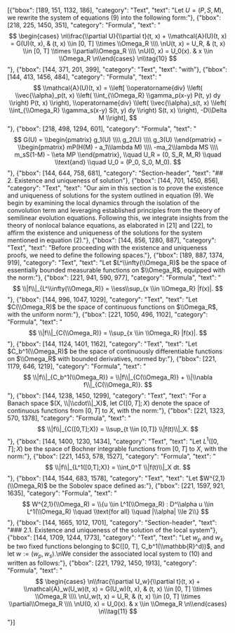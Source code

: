 [{"bbox": [189, 151, 1132, 186], "category": "Text", "text": "Let $U = (P, S, M)$, we rewrite the system of equations (9) into the following form:"}, {"bbox": [218, 225, 1450, 351], "category": "Formula", "text": "$$ \begin{cases} \n\\frac{\\partial U}{\\partial t}(t, x) + \\mathcal{A}(U)(t, x) = G(U)(t, x), & (t, x) \\in [0, T] \\times \\Omega_R \\\\ \nU(t, x) = U_R, & (t, x) \\in [0, T] \\times \\partial\\Omega_R \\\\ \nU(0, x) = U_0(x). & x \\in \\Omega_R \n\\end{cases} \n\\tag{10} $$"}, {"bbox": [144, 371, 201, 399], "category": "Text", "text": "with"}, {"bbox": [144, 413, 1456, 484], "category": "Formula", "text": "$$ \\mathcal{A}(U)(t, x) = \\left[ \\operatorname{div} \\left( \\vec{\\alpha}_p(t, x) \\left( \\int_{\\Omega_R} \\gamma_p(x-y) P(t, y) dy \\right) P(t, x) \\right), \\operatorname{div} \\left( \\vec{\\alpha}_s(t, x) \\left( \\int_{\\Omega_R} \\gamma_s(x-y) S(t, y) dy \\right) S(t, x) \\right), -D\\Delta M \\right], $$"}, {"bbox": [218, 498, 1294, 601], "category": "Formula", "text": "$$ G(U) = \\begin{pmatrix} g_1(U) \\\\ g_2(U) \\\\ g_3(U) \\end{pmatrix} = \\begin{pmatrix} mP(H(M) - a_1\\lambda M) \\\\ -ma_2\\lambda MS \\\\ m_sS(1-M) - \\eta MP \\end{pmatrix}, \\quad U_R = (0, S_R, M_R) \\quad \\text{and} \\quad U_0 = (P_0, S_0, M_0). $$"}, {"bbox": [144, 644, 758, 681], "category": "Section-header", "text": "## 2. Existence and uniqueness of solution"}, {"bbox": [144, 701, 1450, 856], "category": "Text", "text": "Our aim in this section is to prove the existence and uniqueness of solutions for the system outlined in equation (9). We begin by examining the local dynamics through the isolation of the convolution term and leveraging established principles from the theory of semilinear evolution equations. Following this, we integrate insights from the theory of nonlocal balance equations, as elaborated in [21] and [22], to affirm the existence and uniqueness of the solutions for the system mentioned in equation (2)."}, {"bbox": [144, 856, 1280, 887], "category": "Text", "text": "Before proceeding with the existence and uniqueness proofs, we need to define the following spaces."}, {"bbox": [189, 887, 1374, 919], "category": "Text", "text": "Let $L^\\infty(\\Omega_R)$ be the space of essentially bounded measurable functions on $\\Omega_R$, equipped with the norm:"}, {"bbox": [221, 941, 590, 977], "category": "Formula", "text": "$$ \\|f\\|_{L^\\infty(\\Omega_R)} = \\ess\\sup_{x \\in \\Omega_R} |f(x)|. $$"}, {"bbox": [144, 996, 1047, 1029], "category": "Text", "text": "Let $C(\\Omega_R)$ be the space of continuous functions on $\\Omega_R$, with the uniform norm:"}, {"bbox": [221, 1050, 496, 1102], "category": "Formula", "text": "$$ \\|f\\|_{C(\\Omega_R)} = \\sup_{x \\in \\Omega_R} |f(x)|. $$"}, {"bbox": [144, 1124, 1401, 1162], "category": "Text", "text": "Let $C_b^1(\\Omega_R)$ be the space of continuously differentiable functions on $\\Omega_R$ with bounded derivatives, normed by:"}, {"bbox": [221, 1179, 646, 1219], "category": "Formula", "text": "$$ \\|f\\|_{C_b^1(\\Omega_R)} = \\|f\\|_{C(\\Omega_R)} + \\|\\nabla f\\|_{C(\\Omega_R)}. $$"}, {"bbox": [144, 1238, 1450, 1299], "category": "Text", "text": "For a Banach space $(X, \\|\\cdot\\|_X)$, let $C([0, T]; X)$ denote the space of continuous functions from $[0, T]$ to $X$, with the norm:"}, {"bbox": [221, 1323, 570, 1378], "category": "Formula", "text": "$$ \\|f\\|_{C([0,T];X)} = \\sup_{t \\in [0,T]} \\|f(t)\\|_X. $$"}, {"bbox": [144, 1400, 1230, 1434], "category": "Text", "text": "Let $L^1([0, T]; X)$ be the space of Bochner integrable functions from $[0, T]$ to $X$, with the norm:"}, {"bbox": [221, 1453, 578, 1527], "category": "Formula", "text": "$$ \\|f\\|_{L^1([0,T];X)} = \\int_0^T \\|f(t)\\|_X dt. $$"}, {"bbox": [144, 1544, 683, 1578], "category": "Text", "text": "Let $W^{2,1}(\\Omega_R)$ be the Sobolev space defined as:"}, {"bbox": [221, 1597, 921, 1635], "category": "Formula", "text": "$$ W^{2,1}(\\Omega_R) = \\{u \\in L^1(\\Omega_R) : D^\\alpha u \\in L^1(\\Omega_R) \\quad \\text{for all} \\quad |\\alpha| \\le 2\\} $$"}, {"bbox": [144, 1665, 1012, 1701], "category": "Section-header", "text": "### 2.1. Existence and uniqueness of the solution of the local system"}, {"bbox": [144, 1709, 1244, 1773], "category": "Text", "text": "Let $w_p$ and $w_s$ be two fixed functions belonging to $C([0, T], C_b^1(\\mathbb{R}^d))$, and let $w := (w_p, w_s)$.\nWe consider the associated local system to (10) and written as follows:"}, {"bbox": [221, 1792, 1450, 1913], "category": "Formula", "text": "$$ \begin{cases} \n\\frac{\\partial U_w}{\\partial t}(t, x) + \\mathcal{A}_w(U_w)(t, x) = G(U_w)(t, x), & (t, x) \\in [0, T] \\times \\Omega_R \\\\ \nU_w(t, x) = U_R, & (t, x) \\in [0, T] \\times \\partial\\Omega_R \\\\ \nU(0, x) = U_0(x). & x \\in \\Omega_R \n\\end{cases} \n\\tag{11} $$"}]
